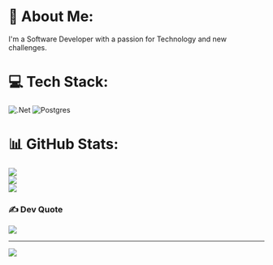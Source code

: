 # 💫 About Me:
I'm a Software Developer with a passion for Technology and new challenges.


# 💻 Tech Stack:
![.Net](https://img.shields.io/badge/.NET-5C2D91?style=for-the-badge&logo=.net&logoColor=white) ![Postgres](https://img.shields.io/badge/postgres-%23316192.svg?style=for-the-badge&logo=postgresql&logoColor=white)
# 📊 GitHub Stats:
![](https://github-readme-stats.vercel.app/api?username=MizaelNeves&theme=dark&hide_border=false&include_all_commits=false&count_private=false)<br/>
![](https://github-readme-streak-stats.herokuapp.com/?user=MizaelNeves&theme=dark&hide_border=false)<br/>
![](https://github-readme-stats.vercel.app/api/top-langs/?username=MizaelNeves&theme=dark&hide_border=false&include_all_commits=false&count_private=false&layout=compact)

### ✍️ Dev Quote
![](https://quotes-github-readme.vercel.app/api?type=horizontal&theme=radical)

---
[![](https://visitcount.itsvg.in/api?id=MizaelNeves&icon=0&color=0)](https://visitcount.itsvg.in)

<!-- Proudly created with GPRM ( https://gprm.itsvg.in ) -->

